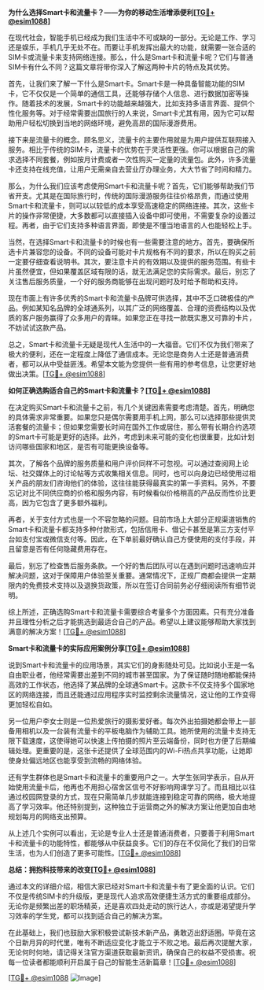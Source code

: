 **为什么选择Smart卡和流量卡？——为你的移动生活增添便利[[TG💪+ @esim1088](https://t.me/s/esim1088)]**

在现代社会，智能手机已经成为我们生活中不可或缺的一部分。无论是工作、学习还是娱乐，手机几乎无处不在。而要让手机发挥出最大的功能，就需要一张合适的SIM卡或流量卡来支持网络连接。那么，什么是Smart卡和流量卡呢？它们与普通SIM卡有什么不同？这篇文章将带你深入了解这两种卡片的特点及其优势。

首先，让我们来了解一下什么是Smart卡。Smart卡是一种具备智能功能的SIM卡，它不仅仅是一个简单的通信工具，还能够存储个人信息、进行数据加密等操作。随着技术的发展，Smart卡的功能越来越强大，比如支持多语言界面、提供个性化服务等。对于经常需要出国旅行的人来说，Smart卡尤其有用，因为它可以帮助用户轻松切换到当地的网络环境，避免高昂的国际漫游费用。

接下来是流量卡的概念。顾名思义，流量卡的主要作用就是为用户提供互联网接入服务。相比于传统的SIM卡，流量卡的优势在于灵活性更强。你可以根据自己的需求选择不同套餐，例如按月计费或者一次性购买一定量的流量包。此外，许多流量卡还支持在线充值，让用户无需亲自去营业厅办理业务，大大节省了时间和精力。

那么，为什么我们应该考虑使用Smart卡和流量卡呢？首先，它们能够帮助我们节省开支。尤其是在国际旅行时，传统的国际漫游服务往往价格昂贵，而通过使用Smart卡和流量卡，则可以以较低的成本享受高速稳定的网络连接。其次，这些卡片的操作非常便捷，大多数都可以直接插入设备中即可使用，不需要复杂的设置过程。再者，由于它们支持多种语言界面，即使是不懂当地语言的人也能轻松上手。

当然，在选择Smart卡和流量卡的时候也有一些需要注意的地方。首先，要确保所选卡片兼容您的设备。不同的设备可能对卡片规格有不同的要求，所以在购买之前一定要仔细查看说明书。其次，要注意卡片的有效期以及提供的服务范围。有些卡片虽然便宜，但如果覆盖区域有限的话，就无法满足您的实际需求。最后，别忘了关注售后服务质量，一个好的服务商能够在出现问题时及时给予帮助和支持。

现在市面上有许多优秀的Smart卡和流量卡品牌可供选择，其中不乏口碑极佳的产品。例如某知名品牌的全球通系列，以其广泛的网络覆盖、合理的资费结构以及优质的客户服务赢得了众多用户的青睐。如果您正在寻找一款既实惠又可靠的卡片，不妨试试这款产品。

总之，Smart卡和流量卡无疑是现代人生活中的一大福音。它们不仅为我们带来了极大的便利，还在一定程度上降低了通信成本。无论您是商务人士还是普通消费者，都可以从中受益匪浅。希望本文能为您提供一些有用的参考信息，让您更好地做出决策。[[TG💪+ @esim1088](https://t.me/s/esim1088)]

**如何正确选购适合自己的Smart卡和流量卡？[[TG💪+ @esim1088](https://t.me/s/esim1088)]**

在决定购买Smart卡和流量卡之前，有几个关键因素需要考虑清楚。首先，明确您的具体需求非常重要。如果您只是偶尔需要用手机上网，那么可以选择那些提供灵活套餐的流量卡；但如果您需要长时间在国外工作或居住，那么带有长期合约选项的Smart卡可能是更好的选择。此外，考虑到未来可能的变化也很重要，比如计划访问哪些国家和地区，是否有可能更换设备等。

其次，了解各个品牌的服务质量和用户评价同样不可忽视。可以通过查阅网上论坛、社交媒体上的讨论帖等方式收集相关信息。同时，也可以向身边已经使用过相关产品的朋友们咨询他们的体验，这往往能获得最真实的第一手资料。另外，不要忘记对比不同供应商的价格和服务内容，有时候看似价格稍高的产品反而性价比更高，因为它包含了更多额外福利。

再者，关于支付方式也是一个不容忽略的问题。目前市场上大部分正规渠道销售的Smart卡和流量卡都支持多种付款形式，包括信用卡、借记卡甚至是第三方支付平台如支付宝或微信支付等。因此，在下单前最好确认自己方便使用的支付手段，并且留意是否有任何隐藏费用存在。

最后，别忘了检查售后服务条款。一个好的售后团队可以在遇到问题时迅速响应并解决问题，这对于保障用户体验至关重要。通常情况下，正规厂商都会提供一定期限内的免费技术支持以及退换货政策，所以在签订合同前务必仔细阅读所有细节说明。

综上所述，正确选购Smart卡和流量卡需要综合考量多个方面因素。只有充分准备并且理性分析之后才能挑选到最适合自己的产品。希望以上建议能够帮助大家找到满意的解决方案！[[TG💪+ @esim1088](https://t.me/s/esim1088)]

**Smart卡和流量卡的实际应用案例分享[[TG💪+ @esim1088](https://t.me/s/esim1088)]**

说到Smart卡和流量卡的应用场景，其实它们的身影随处可见。比如说小王是一名自由职业者，他经常需要出差到不同的城市甚至国家。为了保证随时随地都能保持高效的工作状态，他选择了某品牌的全球通Smart卡。这款卡不仅支持多个国家地区的网络连接，而且还能通过应用程序实时监控剩余流量情况，这让他的工作变得更加轻松自如。

另一位用户李女士则是一位热爱旅行的摄影爱好者。每次外出拍摄她都会带上一部备用相机以及一台装有流量卡的平板电脑作为辅助工具。她所使用的流量卡支持无限下载速度，这使得她可以快速上传拍摄的照片至云端备份，同时也方便了后期编辑处理。更重要的是，这张卡还提供了全球范围内的Wi-Fi热点共享功能，让她即使身处偏远地区也能享受到流畅的网络体验。

还有学生群体也是Smart卡和流量卡的重要用户之一。大学生张同学表示，自从开始使用流量卡后，他再也不用担心宿舍区信号不好影响网课学习了。而且相比以往通过校园网登录的方式，现在只需简单几步就能连接到稳定可靠的网络，极大地提高了学习效率。他还特别提到，这种独立于运营商之外的解决方案让他更加自由地规划每月的网络支出预算。

从上述几个实例可以看出，无论是专业人士还是普通消费者，只要善于利用Smart卡和流量卡的功能特性，都能够从中获益良多。它们的存在不仅简化了我们的日常生活，也为人们创造了更多可能性。[[TG💪+ @esim1088](https://t.me/s/esim1088)]

**总结：拥抱科技带来的改变[[TG💪+ @esim1088](https://t.me/s/esim1088)]**

通过本文的详细介绍，相信大家已经对Smart卡和流量卡有了更全面的认识。它们不仅是传统SIM卡的升级版，更是现代人追求高效便捷生活方式的重要组成部分。无论你是频繁出差的职场精英，还是喜欢四处走动的旅行达人，亦或是渴望提升学习效率的学生党，都可以找到适合自己的解决方案。

在此基础上，我们也鼓励大家积极尝试新技术新产品，勇敢迈出舒适圈。毕竟在这个日新月异的时代里，唯有不断适应变化才能立于不败之地。最后再次提醒大家，无论何时何地，请记得关注官方渠道获取最新资讯，确保自己的权益不受损害。祝每一位读者都能顺利开启属于自己的智能生活新篇章！[[TG💪+ @esim1088](https://t.me/s/esim1088)]

[[TG💪+ @esim1088](https://t.me/s/esim1088) ![Image](https://i.postimg.cc/4NQfJmqS/Snipaste-2025-05-13-00-14-12.png)]